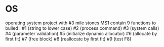 # OS
operating system project with #3 mile stones 
MS1 contain 9 functions to builed :
#1 (string to lower case)
#2 (process command)
#3 (system calls)
#4 (parameter validation)
#5 (initialize dynamic allocator)
#6 (allocate by first fit)
#7 (free block)
#8 (reallocate  by first fit)
#9 (test F8)
